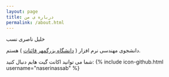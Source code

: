 ```yaml
---
layout: page
title: درباره ی من
permalink: /about.html
---
```

خلیل ناصری نسب

دانشجوی مهندسی نرم افزار ( [دانشگاه بزرگمهر قائنات](http://buqaen.ac.ir) ) هستم.


شما می توانید  اکانت گیت هابم دنبال کنید:
{% include icon-github.html username="naserinassab" %} 

